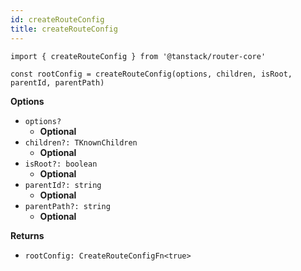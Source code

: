 ```yaml
---
id: createRouteConfig
title: createRouteConfig
---
```


```tsx
import { createRouteConfig } from '@tanstack/router-core'

const rootConfig = createRouteConfig(options, children, isRoot, parentId, parentPath)
```

**Options**
- `options?`
  - **Optional**
- `children?: TKnownChildren`
  - **Optional**
- `isRoot?: boolean`
  - **Optional**
- `parentId?: string`
  - **Optional**
- `parentPath?: string`
  - **Optional**

**Returns**
- `rootConfig: CreateRouteConfigFn<true>`

